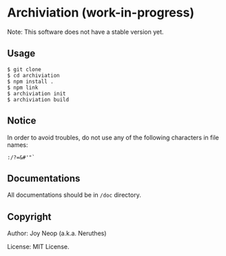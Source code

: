 # Archiviation (work-in-progress)

Note: This software does not have a stable version yet.

## Usage

```
$ git clone
$ cd archiviation
$ npm install .
$ npm link
$ archiviation init
$ archiviation build
```

## Notice

In order to avoid troubles, do not use any of the following characters in file names:

```
:/?=&#'"`
```

## Documentations

All documentations should be in `/doc` directory.

## Copyright

Author: Joy Neop (a.k.a. Neruthes)

License: MIT License.
